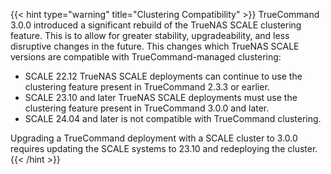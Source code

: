 &NewLine;

{{< hint type="warning" title="Clustering Compatibility" >}}
TrueCommand 3.0.0 introduced a significant rebuild of the TrueNAS SCALE clustering feature.
This is to allow for greater stability, upgradeability, and less disruptive changes in the future.
This changes which TrueNAS SCALE versions are compatible with TrueCommand-managed clustering:

* SCALE 22.12 TrueNAS SCALE deployments can continue to use the clustering feature present in TrueCommand 2.3.3 or earlier.
* SCALE 23.10 and later TrueNAS SCALE deployments must use the clustering feature present in TrueCommand 3.0.0 and later.
* SCALE 24.04 and later is not compatible with TrueCommand clustering.

Upgrading a TrueCommand deployment with a SCALE cluster to 3.0.0 requires updating the SCALE systems to 23.10 and redeploying the cluster.
{{< /hint >}}
